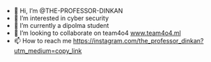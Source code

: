- 👋 Hi, I’m @THE-PROFESSOR-DINKAN
- 👀 I’m interested in cyber security
- 🌱 I’m currently a dipolma student
- 💞️ I’m looking to collaborate on team4o4 www.team4o4.ml
- 📫 How to reach me https://instagram.com/the_professor_dinkan?utm_medium=copy_link




<!---
THE-PROFESSOR-DINKAN/THE-PROFESSOR-DINKAN is a ✨ special ✨ repository because its `README.md` (this file) appears on your GitHub profile.
You can click the Preview link to take a look at your changes.
--->
